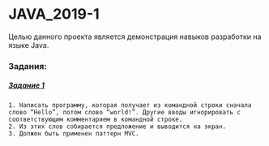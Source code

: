 # JAVA_2019-1
Целью данного проекта является демонстрация навыков разработки на языке Java.

### Задания:

##### [Задание 1](https://github.com/AlSidorenko/JAVA_2019-1/tree/master/src/main/java/ua/block01/task01)
    1. Написать программу, которая получает из командной строки сначала слово “Hello”, потом слово “world!”. Другие вводы игнорировать с соответствующим комментарием в командной строке. 
    2. Из этих слов собирается предложение и выводится на экран.
    3. Должен быть применен паттерн MVC.
